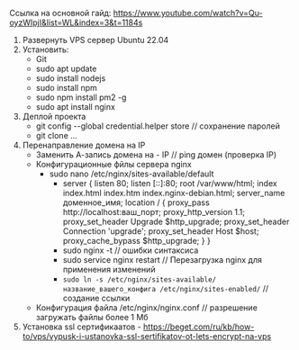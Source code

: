 Ссылка на основной гайд: https://www.youtube.com/watch?v=Qu-oyzWIpjI&list=WL&index=3&t=1184s
1) Развернуть VPS сервер Ubuntu 22.04
2) Установить:
    - Git
    - sudo apt update
    - sudo install nodejs 
    - sudo install npm
    - sudo npm install pm2 -g
    - sudo apt install nginx
3) Деплой проекта
    - git config --global credential.helper store // сохранение паролей
    - git clone ...
5) Перенаправление домена на IP
    - Заменить А-запись домена на - IP // ping домен (проверка IP)
    - Конфигурационные фйлы сервера nginx 
        - sudo nano /etc/nginx/sites-available/default 
            - server {
                        listen 80;
                        listen [::]:80;
                        root /var/www/html;
                        index index.html index.htm index.nginx-debian.html;
                        server_name доменное_имя;
                        location / {
                                proxy_pass http://localhost:ваш_порт;
                                proxy_http_version 1.1;
                                proxy_set_header Upgrade $http_upgrade;
                                proxy_set_header Connection 'upgrade';
                                proxy_set_header Host $host;
                                proxy_cache_bypass $http_upgrade;
                        }
                }
            - sudo nginx -t // ошибки синтаксиса
            - sudo service nginx restart // Перезагрузка nginx для применения изменений
            - `sudo ln -s /etc/nginx/sites-available/название_вашего_конфига /etc/nginx/sites-enabled/` // создание ссылки 
    - Конфигурация файла /etc/nginx/nginx.conf // разрешение загружать файлы более 1 Мб
6) Установка ssl сертификаатов - https://beget.com/ru/kb/how-to/vps/vypusk-i-ustanovka-ssl-sertifikatov-ot-lets-encrypt-na-vps
        
